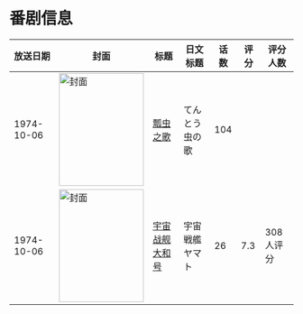 # 番剧信息

|放送日期|封面|标题|日文标题|话数|评分|评分人数|
|---|---|---|---|---|---|---|
|1974-10-06|<img src="//lain.bgm.tv/pic/cover/c/64/ef/189663_zzFQZ.jpg" alt="封面" style="width:150px;height:200px;object-fit:cover;">|[瓢虫之歌](https://bangumi.tv/subject/189663)|てんとう虫の歌|104|||
|1974-10-06|<img src="//lain.bgm.tv/pic/cover/c/f8/a8/10393_22dzf.jpg" alt="封面" style="width:150px;height:200px;object-fit:cover;">|[宇宙战舰大和号](https://bangumi.tv/subject/10393)|宇宙戦艦ヤマト|26|7.3|308人评分|
